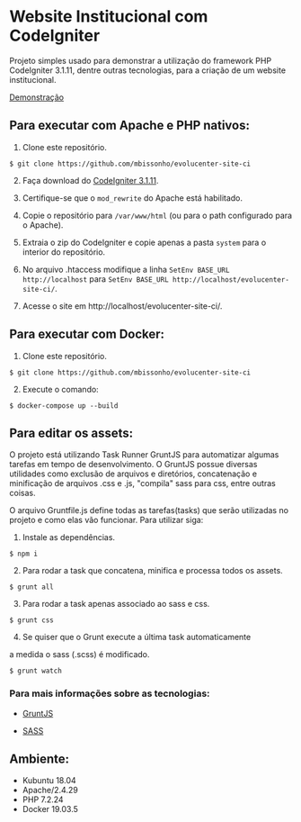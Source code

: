 # Website Institucional com CodeIgniter

Projeto simples usado para demonstrar a utilização do framework PHP CodeIgniter 3.1.11, dentre outras tecnologias, para a criação de um website institucional.

[Demonstração](https://evolucenter-site.herokuapp.com)


## Para executar com Apache e PHP nativos:

1. Clone este repositório.

`$ git clone https://github.com/mbissonho/evolucenter-site-ci`

2. Faça download do [CodeIgniter 3.1.11](https://github.com/bcit-ci/CodeIgniter/archive/3.1.11.zip).
  
3. Certifique-se que o `mod_rewrite` do Apache está habilitado.

4. Copie o repositório para `/var/www/html` (ou para o path configurado para o Apache).

5. Extraia o zip do CodeIgniter e copie apenas a pasta `system` para o interior do repositório.

6. No arquivo .htaccess modifique a linha `SetEnv BASE_URL http://localhost` para `SetEnv BASE_URL http://localhost/evolucenter-site-ci/`.

7. Acesse o site em http://localhost/evolucenter-site-ci/.


## Para executar com Docker:

1. Clone este repositório.

`$ git clone https://github.com/mbissonho/evolucenter-site-ci`

2. Execute o comando: 

`$ docker-compose up --build`

## Para editar os assets:

O projeto está utilizando Task Runner GruntJS para automatizar algumas tarefas em tempo de desenvolvimento. O GruntJS possue diversas utilidades como exclusão de arquivos e diretórios, concatenação e minificação de arquivos .css e .js, "compila" sass para css, entre outras coisas.

O arquivo Gruntfile.js define todas as tarefas(tasks) que serão utilizadas no projeto e como elas vão funcionar. Para utilizar siga:

1. Instale as dependências.

`$ npm i`

2. Para rodar a task que concatena, minifica e processa todos os assets.

`$ grunt all`

3. Para rodar a task apenas associado ao sass e css.

`$ grunt css`

4. Se quiser que o Grunt execute a última task automaticamente

a medida o sass (.scss) é modificado.

`$ grunt watch`

### Para mais informações sobre as tecnologias:

-  [GruntJS](https://gruntjs.com/)

-  [SASS](https://sass-lang.com/)

## Ambiente:

- Kubuntu 18.04
- Apache/2.4.29
- PHP 7.2.24
- Docker 19.03.5